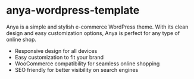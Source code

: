 # anya-wordpress-template
Anya is a simple and stylish e-commerce WordPress theme. With its clean design and easy customization options, Anya is perfect for any type of online shop.  
- Responsive design for all devices  
- Easy customization to fit your brand  
- WooCommerce compatibility for seamless online shopping  
- SEO friendly for better visibility on search engines  
